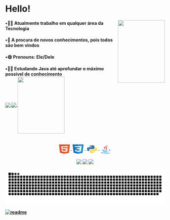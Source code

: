 <h1> Hello! </h1 img align="center" width="74" height="78" src="https://raw.githubusercontent.com/alexnaiman/alexnaiman/master/resources/welcomeglitch.gif" </h1>
<img align="right" width="148" height="198" src=""/>
<h4> •🧑‍💻 Atualmente trabalho em qualquer área da Tecnologia
<h4> •🚀 A procura de novos conhecimentos, pois todos são bem vindos
<h4> •😄 Pronouns: Ele/Dele
<h4> •👨‍💻 Estudando Java até aprofundar o máximo possivel de conhecimento

  
<div>
  <a href="https://github.com/NattanGama">
  <img height="180em"   align="center" src="https://github-readme-stats.vercel.app/api?username=NattanGama&show_icons=true&theme=react&include_all_commits=true&count_private=true"/>
  <img height="180em"  align="center" src="https://github-readme-stats.vercel.app/api/top-langs/?username=NattanGama&layout=compact&langs_count=7&theme=react" />

  <img align="center" width="148" height="180" src="">
</div>
 <br>
<div  align="center"> 
  <div style="display: inline_block"><br>
  <img align="center" alt="HTML" height="30" width="40" src="https://raw.githubusercontent.com/devicons/devicon/master/icons/html5/html5-original.svg">
  <img align="center" alt="CSS" height="30" width="40" src="https://raw.githubusercontent.com/devicons/devicon/master/icons/css3/css3-original.svg">
  <img align="center" alt="Python" height="30" width="40" src="https://raw.githubusercontent.com/devicons/devicon/master/icons/python/python-original.svg">
  <img align="center" alt="java" height="30" width="40" src="https://raw.githubusercontent.com/devicons/devicon/master/icons/java/java-original.svg">
 
    
</div>
  <br><a href="https://www.youtube.com/channel/UCjybf7Y4d3slcFQAtw5UfUQ" target="_blank"><img src="https://img.shields.io/badge/-Youtube-%23EA4335?style=for-the-badge&logo=youtube&logoColor=white" target="_blank"></a>
  <a href="https://www.instagram.com/nattangama/" target="_blank"><img src="https://img.shields.io/badge/-Instagram-%23E4405F?style=for-the-badge&logo=instagram&logoColor=white" target="_blank"></a>
  <a href="https://br.linkedin.com/in/nattan-gama-05369a192" target="_blank"><img src="https://img.shields.io/badge/-LinkedIn-%230077B5?style=for-the-badge&logo=linkedin&logoColor=white" target="_blank"></a> 
 
  ![Snake animation](https://github.com/ellen2121/ellen2121/blob/output/github-contribution-grid-snake.svg)
 
</div>
 
[![readme](https://github-readme-stats.vercel.app/api/pin/?username=NattanGama&repo=NattanGama&theme=react)](https://github.com/NattanGama/NattanGama)
